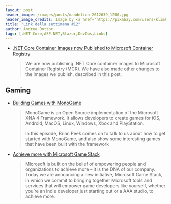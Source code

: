 ```yaml
---
layout: post
header_image: /images/posts/dandelion-2612639_1280.jpg
header_image_credits: Image by <a href="https://pixabay.com/users/klimkin-1298145/?utm_source=link-attribution&amp;utm_medium=referral&amp;utm_campaign=image&amp;utm_content=2612639">klimkin</a> from <a href="https://pixabay.com/?utm_source=link-attribution&amp;utm_medium=referral&amp;utm_campaign=image&amp;utm_content=2612639">Pixabay</a>
title: "Link della settimana #12"
author: Andrea Dottor
tags: [.NET Core,ASP.NET,Blazor,DevOps,Links]
---
```



<!--more-->


* [.NET Core Container Images now Published to Microsoft Container Registry](https://devblogs.microsoft.com/dotnet/net-core-container-images-now-published-to-microsoft-container-registry/)
    >We are now publishing .NET Core container images to Microsoft Container Registry (MCR). We have also made other changes to the images we publish, described in this post.


## Gaming

* [Building Games with MonoGame](https://channel9.msdn.com/Shows/On-NET/Building-Games-with-MonoGame?WT.mc_id=ondotnet-twitter-cephilli)
    >MonoGame is an Open Source implementation of the Microsoft XNA 4 Framework. It allows developers to create games for iOS, Android, MacOS, Linux, Windows, Xbox and PlayStation.
    >
    >In this episode, Brian Peek comes on to talk to us about how to get started with MonoGame, and also show some interesting games that have been built with the framework

* [Achieve more with Microsoft Game Stack](https://azure.microsoft.com/it-it/blog/achieve-more-with-microsoft-game-stack/)
    >Microsoft is built on the belief of empowering people and organizations to achieve more – it is the DNA of our company. Today we are announcing a new initiative, Microsoft Game Stack, in which we commit to bringing together Microsoft tools and services that will empower game developers like yourself, whether you’re an indie developer just starting out or a AAA studio, to achieve more.

